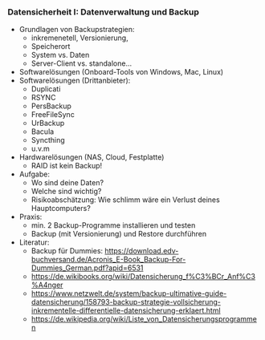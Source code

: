 ### Datensicherheit I: Datenverwaltung und Backup

* Grundlagen von Backupstrategien: 
  * inkremenetell, Versionierung,
  * Speicherort
  * System vs. Daten
  * Server-Client vs. standalone...
* Softwarelösungen (Onboard-Tools von Windows, Mac, Linux)
* Softwarelösungen (Drittanbieter):
  * Duplicati
  * RSYNC
  * PersBackup
  * FreeFileSync
  * UrBackup
  * Bacula
  * Syncthing
  * u.v.m
* Hardwarelösungen (NAS, Cloud, Festplatte)
  * RAID ist kein Backup!
* Aufgabe:
  * Wo sind deine Daten?
  * Welche sind wichtig?
  * Risikoabschätzung: Wie schlimm wäre ein Verlust deines Hauptcomputers?
* Praxis:
  * min. 2 Backup-Programme installieren und testen
  * Backup (mit Versionierung) und Restore durchführen
* Literatur:
  * Backup für Dummies: https://download.edv-buchversand.de/Acronis_E-Book_Backup-For-Dummies_German.pdf?apid=6531
  * https://de.wikibooks.org/wiki/Datensicherung_f%C3%BCr_Anf%C3%A4nger
  * https://www.netzwelt.de/system/backup-ultimative-guide-datensicherung/158793-backup-strategie-vollsicherung-inkrementelle-differentielle-datensicherung-erklaert.html
  * https://de.wikipedia.org/wiki/Liste_von_Datensicherungsprogrammen

